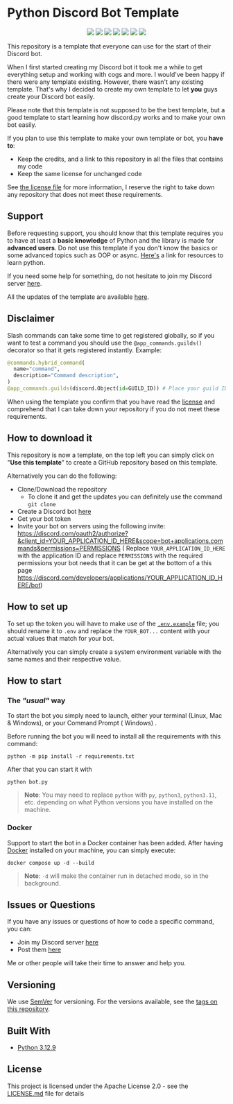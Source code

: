 # Python Discord Bot Template

<p align="center">
  <a href="https://discord.gg/mTBrXyWxAF"><img src="https://img.shields.io/discord/739934735387721768?logo=discord"></a>
  <a href="https://github.com/kkrypt0nn/Python-Discord-Bot-Template/releases"><img src="https://img.shields.io/github/v/release/kkrypt0nn/Python-Discord-Bot-Template"></a>
  <a href="https://github.com/kkrypt0nn/Python-Discord-Bot-Template/commits/main"><img src="https://img.shields.io/github/last-commit/kkrypt0nn/Python-Discord-Bot-Template"></a>
  <a href="https://github.com/kkrypt0nn/Python-Discord-Bot-Template/blob/main/LICENSE.md"><img src="https://img.shields.io/github/license/kkrypt0nn/Python-Discord-Bot-Template"></a>
  <a href="https://github.com/kkrypt0nn/Python-Discord-Bot-Template"><img src="https://img.shields.io/github/languages/code-size/kkrypt0nn/Python-Discord-Bot-Template"></a>
  <a href="https://conventionalcommits.org/en/v1.0.0/"><img src="https://img.shields.io/badge/Conventional%20Commits-1.0.0-%23FE5196?logo=conventionalcommits&logoColor=white"></a>
  <a href="https://github.com/psf/black"><img src="https://img.shields.io/badge/code%20style-black-000000.svg"></a>
</p>

This repository is a template that everyone can use for the start of their Discord bot.

When I first started creating my Discord bot it took me a while to get everything setup and working with cogs and more.
I would've been happy if there were any template existing. However, there wasn't any existing template. That's why I
decided to create my own template to let **you** guys create your Discord bot easily.

Please note that this template is not supposed to be the best template, but a good template to start learning how
discord.py works and to make your own bot easily.

If you plan to use this template to make your own template or bot, you **have to**:

- Keep the credits, and a link to this repository in all the files that contains my code
- Keep the same license for unchanged code

See [the license file](https://github.com/kkrypt0nn/Python-Discord-Bot-Template/blob/master/LICENSE.md) for more
information, I reserve the right to take down any repository that does not meet these requirements.

## Support

Before requesting support, you should know that this template requires you to have at least a **basic knowledge** of
Python and the library is made for **advanced users**. Do not use this template if you don't know the
basics or some advanced topics such as OOP or async. [Here's](https://pythondiscord.com/pages/resources) a link for resources to learn python.

If you need some help for something, do not hesitate to join my Discord server [here](https://discord.gg/mTBrXyWxAF).

All the updates of the template are available [here](UPDATES.md).

## Disclaimer

Slash commands can take some time to get registered globally, so if you want to test a command you should use
the `@app_commands.guilds()` decorator so that it gets registered instantly. Example:

```py
@commands.hybrid_command(
  name="command",
  description="Command description",
)
@app_commands.guilds(discord.Object(id=GUILD_ID)) # Place your guild ID here
```

When using the template you confirm that you have read the [license](LICENSE.md) and comprehend that I can take down
your repository if you do not meet these requirements.

## How to download it

This repository is now a template, on the top left you can simply click on "**Use this template**" to create a GitHub
repository based on this template.

Alternatively you can do the following:

- Clone/Download the repository
  - To clone it and get the updates you can definitely use the command
    `git clone`
- Create a Discord bot [here](https://discord.com/developers/applications)
- Get your bot token
- Invite your bot on servers using the following invite:
  https://discord.com/oauth2/authorize?&client_id=YOUR_APPLICATION_ID_HERE&scope=bot+applications.commands&permissions=PERMISSIONS (
  Replace `YOUR_APPLICATION_ID_HERE` with the application ID and replace `PERMISSIONS` with the required permissions
  your bot needs that it can be get at the bottom of a this
  page https://discord.com/developers/applications/YOUR_APPLICATION_ID_HERE/bot)

## How to set up

To set up the token you will have to make use of the [`.env.example`](.env.example) file; you should rename it to `.env` and replace the `YOUR_BOT...` content with your actual values that match for your bot.

Alternatively you can simply create a system environment variable with the same names and their respective value.

## How to start

### The _"usual"_ way

To start the bot you simply need to launch, either your terminal (Linux, Mac & Windows), or your Command Prompt (
Windows)
.

Before running the bot you will need to install all the requirements with this command:

```
python -m pip install -r requirements.txt
```

After that you can start it with

```
python bot.py
```

> **Note**: You may need to replace `python` with `py`, `python3`, `python3.11`, etc. depending on what Python versions you have installed on the machine.

### Docker

Support to start the bot in a Docker container has been added. After having [Docker](https://docker.com) installed on your machine, you can simply execute:

```
docker compose up -d --build
```

> **Note**: `-d` will make the container run in detached mode, so in the background.

## Issues or Questions

If you have any issues or questions of how to code a specific command, you can:

- Join my Discord server [here](https://discord.gg/mTBrXyWxAF)
- Post them [here](https://github.com/kkrypt0nn/Python-Discord-Bot-Template/issues)

Me or other people will take their time to answer and help you.

## Versioning

We use [SemVer](http://semver.org) for versioning. For the versions available, see
the [tags on this repository](https://github.com/kkrypt0nn/Python-Discord-Bot-Template/tags).

## Built With

- [Python 3.12.9](https://www.python.org/)

## License

This project is licensed under the Apache License 2.0 - see the [LICENSE.md](LICENSE.md) file for details
